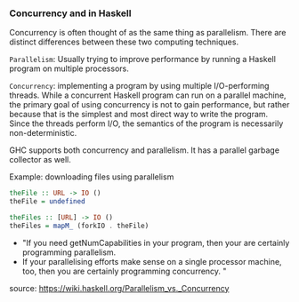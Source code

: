 ### Concurrency and in Haskell

Concurrency is often thought of as the same thing as parallelism. There are distinct differences between these two computing techniques.


 ```Parallelism```: Usually trying to improve performance by running a Haskell program on multiple processors.

```Concurrency```: implementing a program by using multiple I/O-performing threads. While a concurrent Haskell program can run on a parallel machine, the primary goal of using concurrency is not to gain performance, 
but rather because that is the simplest and most direct way to write the program. Since the threads perform I/O, the semantics of the program is necessarily non-deterministic.

GHC supports both concurrency and parallelism. It has a parallel garbage collector as well.

Example: downloading files using parallelism
```haskell
theFile :: URL -> IO ()
theFile = undefined

theFiles :: [URL] -> IO ()
theFiles = mapM_ (forkIO . theFile)
```


* "If you need getNumCapabilities in your program, then your are certainly programming parallelism.
* If your parallelising efforts make sense on a single processor machine, too, then you are certainly programming concurrency.
"

source: https://wiki.haskell.org/Parallelism_vs._Concurrency
